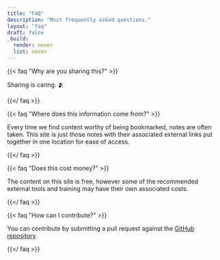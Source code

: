 ```yaml
---
title: "FAQ"
description: "Most frequently asked questions."
layout: "faq"
draft: false
_build:
  render: never
  list: never
---
```


{{< faq "Why are you sharing this?" >}}

Sharing is caring. 🫂

{{</ faq >}}

{{< faq "Where does this information come from?" >}}

Every time we find content worthy of being bookmarked, notes are often taken. This site is just those notes with their associated external links put together in one location for ease of access.

{{</ faq >}}

{{< faq "Does this cost money?" >}}

The content on this site is free, however some of the recommended external tools and training may have their own associated costs.

{{</ faq >}}

{{< faq "How can I contribute?" >}}

You can contribute by submitting a pull request against the [GitHub repository](https://github.com/salt-labs/docs)

{{</ faq >}}
